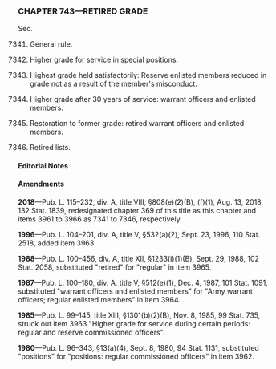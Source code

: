 ### **CHAPTER 743—RETIRED GRADE** ###

Sec.

7341. General rule.

7342. Higher grade for service in special positions.

7343. Highest grade held satisfactorily: Reserve enlisted members reduced in grade not as a result of the member's misconduct.

7344. Higher grade after 30 years of service: warrant officers and enlisted members.

7345. Restoration to former grade: retired warrant officers and enlisted members.

7346. Retired lists.

#### **Editorial Notes** ####

#### Amendments ####

**2018**—Pub. L. 115–232, div. A, title VIII, §808(e)(2)(B), (f)(1), Aug. 13, 2018, 132 Stat. 1839, redesignated chapter 369 of this title as this chapter and items 3961 to 3966 as 7341 to 7346, respectively.

**1996**—Pub. L. 104–201, div. A, title V, §532(a)(2), Sept. 23, 1996, 110 Stat. 2518, added item 3963.

**1988**—Pub. L. 100–456, div. A, title XII, §1233(i)(1)(B), Sept. 29, 1988, 102 Stat. 2058, substituted "retired" for "regular" in item 3965.

**1987**—Pub. L. 100–180, div. A, title V, §512(e)(1), Dec. 4, 1987, 101 Stat. 1091, substituted "warrant officers and enlisted members" for "Army warrant officers; regular enlisted members" in item 3964.

**1985**—Pub. L. 99–145, title XIII, §1301(b)(2)(B), Nov. 8, 1985, 99 Stat. 735, struck out item 3963 "Higher grade for service during certain periods: regular and reserve commissioned officers".

**1980**—Pub. L. 96–343, §13(a)(4), Sept. 8, 1980, 94 Stat. 1131, substituted "positions" for "positions: regular commissioned officers" in item 3962.